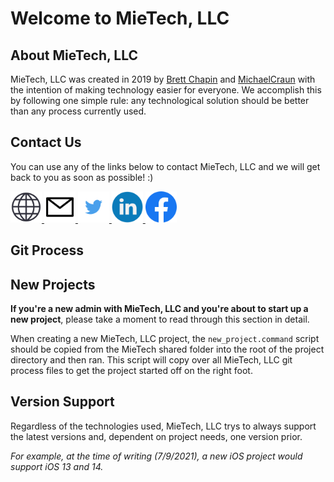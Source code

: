# Welcome to MieTech, LLC 
<!-- some blurb about MieTech, LLC -->

## About MieTech, LLC
<!-- information about MieTech, LLC -->
MieTech, LLC was created in 2019 by [Brett Chapin](https://github.com/BAChapin) and [MichaelCraun](https://github.com/Michaelcraun) with the intention of making technology easier for everyone. We accomplish this by following one simple rule: any technological solution should be better than any process currently used. 

## Contact Us
<!-- The various ways to contact MieTech, LLC -->
You can use any of the links below to contact MieTech, LLC and we will get back to you as soon as possible! :)
<!-- Website --> <a href="https://mietechnologies.com"> <img src="image/website.png" alt="MieTech, LLC's Website" width=50 height=50> </a>
<!-- Email --> <a href="mailto:contact@mietechnologies.com"> <img src="image/email.png" alt="Email MieTech, LLC" width=50 height=50> </a>
<!-- Twitter --> <a href="https://twitter.com/mietechllc"> <img src="image/twitter.png" alt="MieTech, LLC on Twitter" width=50 height=50> </a>
<!-- LinkedIn --> <a href="https://linkedin.com/mietechllc"> <img src="image/linkedin.png" alt="MieTech, LLC on LinkedIn" width=50 height=50> </a>
<!-- Facebook --> <a href="https://facebook.com/mietechllc"> <img src="image/facebook.png" alt="MieTech, LLC on Facebook" width=50 height=50> </a>

## Git Process
<!-- info about MieTech, LLC's git process --> 

## New Projects
<!-- information about setting up a new MieTech, LLC project -->
**If you're a new admin with MieTech, LLC and you're about to start up a new project**, please take a moment to read through this section in detail.

When creating a new MieTech, LLC project, the `new_project.command` script should be copied from the MieTech shared folder into the root of the project directory and then ran. This script will copy over all MieTech, LLC git process files to get the project started off on the right foot.

## Version Support
<!-- What versions of OS will MieTech, LLC support by default? -->
Regardless of the technologies used, MieTech, LLC trys to always support the latest versions and, dependent on project needs, one version prior. 

*For example, at the time of writing (7/9/2021), a new iOS project would support iOS 13 and 14.*

<!--
**mietechnologies/mietechnologies** is a ✨ _special_ ✨ repository because its `README.md` (this file) appears on your GitHub profile.

Here are some ideas to get you started:

- 🔭 I’m currently working on ...
- 🌱 I’m currently learning ...
- 👯 I’m looking to collaborate on ...
- 🤔 I’m looking for help with ...
- 💬 Ask me about ...
- 📫 How to reach me: ...
- 😄 Pronouns: ...
- ⚡ Fun fact: ...
-->

